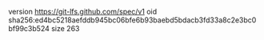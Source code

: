 version https://git-lfs.github.com/spec/v1
oid sha256:ed4bc5218aefddb945bc06bfe6b93baebd5bdacb3fd33a8c2e3bc0bf99c3b524
size 263
